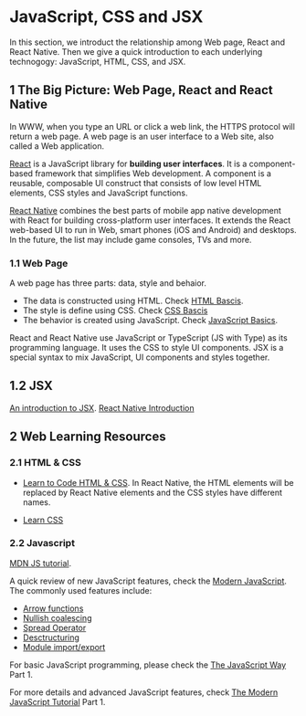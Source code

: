 # JavaScript, CSS and JSX

In this section, we introduct the relationship among Web page, React and React Native. Then we give a quick introduction to each underlying technogogy: JavaScript, HTML, CSS, and JSX.

## 1 The Big Picture: Web Page, React and React Native

In WWW, when you type an URL or click a web link, the HTTPS protocol will return a web page. A web page is an user interface to a Web site, also called a Web application.

[React](https://reactjs.org/) is a JavaScript library for **building user interfaces**. It is a component-based framework that simplifies Web development. A component is a reusable, composable UI construct that consists of low level HTML elements, CSS styles and JavaScript functions.

[React Native](https://reactnative.dev/) combines the best parts of mobile app native development with React for building cross-platform user interfaces. It extends the React web-based UI to run in Web, smart phones (iOS and Android) and desktops. In the future, the list may include game consoles, TVs and more.

### 1.1 Web Page

A web page has three parts: data, style and behaior.

- The data is constructed using HTML. Check [HTML Bascis](https://developer.mozilla.org/en-US/docs/Learn/Getting_started_with_the_web/HTML_basics).
- The style is define using CSS. Check [CSS Bascis](https://developer.mozilla.org/en-US/docs/Learn/Getting_started_with_the_web/CSS_basics)
- The behavior is created using JavaScript. Check [JavaScript Basics](https://developer.mozilla.org/en-US/docs/Learn/Getting_started_with_the_web/JavaScript_basics).

React and React Native use JavaScript or TypeScript (JS with Type) as its programming language. It uses the CSS to style UI components. JSX is a special syntax to mix JavaScript, UI components and styles together.

## 1.2 JSX

[An introduction to JSX](jsx.md).
[React Native Introduction](https://reactnative.dev/docs/getting-started)

## 2 Web Learning Resources

### 2.1 HTML & CSS

- [Learn to Code HTML & CSS](https://learn.shayhowe.com/html-css/). In React Native, the HTML elements will be replaced by React Native elements and the CSS styles have different names.

- [Learn CSS](https://web.dev/learn/css/)

### 2.2 Javascript

[MDN JS tutorial](https://developer.mozilla.org/en-US/docs/Web/JavaScript/A_re-introduction_to_JavaScript).

A quick review of new JavaScript features, check the [Modern JavaScript](https://turriate.com/articles/modern-javascript-everything-you-missed-over-10-years). The commonly used features include:

- [Arrow functions](https://turriate.com/articles/modern-javascript-everything-you-missed-over-10-years#arrows)
- [Nullish coalescing](https://turriate.com/articles/modern-javascript-everything-you-missed-over-10-years#optional-chaining)
- [Spread Operator](https://turriate.com/articles/modern-javascript-everything-you-missed-over-10-years#spread)
- [Desctructuring](https://turriate.com/articles/modern-javascript-everything-you-missed-over-10-years#destructuring)
- [Module import/export](https://turriate.com/articles/modern-javascript-everything-you-missed-over-10-years#modules)

For basic JavaScript programming, please check the [The JavaScript Way](https://github.com/thejsway/thejsway) Part 1.

For more details and advanced JavaScript features, check [The Modern JavaScript Tutorial](https://javascript.info/) Part 1.
